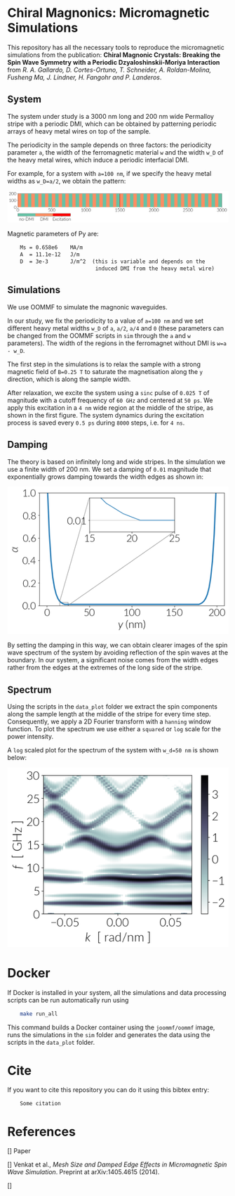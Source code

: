 # Chiral Magnonics: Micromagnetic Simulations

This repository has all the necessary tools to reproduce the micromagnetic
simulations from the publication: **Chiral Magnonic Crystals: Breaking the Spin
Wave Symmetry with a Periodic Dzyaloshinskii-Moriya Interaction** from
*R. A. Gallardo, D. Cortes-Ortuno, T. Schneider, A. Roldan-Molina,
Fusheng Ma, J. Lindner, H. Fangohr and P. Landeros*.

## System

The system under study is a 3000 nm long and 200 nm wide Permalloy stripe with
a periodic DMI, which can be obtained by patterning periodic arrays of heavy
metal wires on top of the sample.

The periodicity in the sample depends on three factors: the periodicity
parameter `a`, the width of the ferromagnetic material `w` and the width `w_D`
of the heavy metal wires, which induce a periodic interfacial DMI.

For example, for a system with `a=100 nm`, if we specify the heavy metal widths
as `w_D=a/2`, we obtain the pattern:

![](images/simulation_system_a100nm_w50nm.png)

Magnetic parameters of Py are:

```
    Ms = 0.658e6    MA/m
    A  = 11.1e-12   J/m
    D  = 3e-3       J/m^2  (this is variable and depends on the
                            induced DMI from the heavy metal wire)
```

## Simulations

We use OOMMF to simulate the magnonic waveguides.

In our study, we fix the periodicity to a value of `a=100 nm` and we set
different heavy metal widths `w_D` of `a`, `a/2`, `a/4` and `0` (these
parameters can be changed from the OOMMF scripts in `sim` through the
`a` and `w` parameters). The width of the regions in the ferromagnet
without DMI is `w=a - w_D`.

The first step in the simulations is to relax the sample with a strong magnetic
field of `B=0.25 T` to saturate the magnetisation along the `y` direction,
which is along the sample width.

After relaxation, we excite the system using a `sinc` pulse of `0.025 T` of
magnitude with a cutoff frequency of `60 GHz` and centered at `50 ps`. We apply
this excitation in a `4 nm` wide region at the middle of the stripe, as shown
in the first figure. The system dynamics during the excitation process
is saved every `0.5 ps` during `8000` steps, i.e. for `4 ns`.


## Damping

The theory is based on infinitely long and wide stripes. In the simulation we
use a finite width of 200 nm. We set a damping of `0.01` magnitude that
exponentially grows damping towards the width edges as shown in:

![](images/exponential_damping_along_width.png)

By setting the damping in this way, we can obtain clearer images of the
spin wave spectrum of the system by avoiding reflection of the spin
waves at the boundary. In our system, a significant noise comes from the
width edges rather from the edges at the extremes of the long side of
the stripe.

## Spectrum

Using the scripts in the `data_plot` folder we extract the spin components
along the sample length at the middle of the stripe for every time step.
Consequently, we apply a 2D Fourier transform with a `hanning` window function.
To plot the spectrum we use either a `squared` or `log` scale for the power
intensity.

A `log` scaled plot for the spectrum of the system with `w_d=50 nm` is shown
below:

![](images/spectra_w50_log10.png)


# Docker

If Docker is installed in your system, all the simulations and data processing 
scripts can be run automatically run using

```bash
    make run_all
```

This command builds a Docker container using the `joommf/oommf` image,
runs the simulations in the `sim` folder and generates the data using
the scripts in the `data_plot` folder.

# Cite

If you want to cite this repository you can do it using this bibtex entry:

```
    Some citation
```

# References

[] Paper

[] Venkat et al., *Mesh Size and Damped Edge Effects in Micromagnetic Spin Wave
Simulation*. Preprint at arXiv:1405.4615 (2014).

[]
